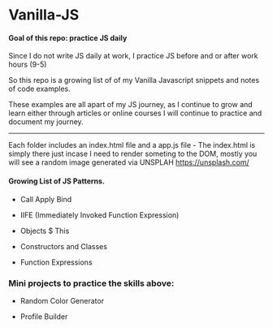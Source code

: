 # Vanilla-JS


#### Goal of this repo: practice JS daily

Since I do not write JS daily at work, I practice JS before and or after work hours (9-5)

So this repo is a growing list of of my Vanilla Javascript snippets and notes of code examples. 

These examples are all apart of my JS journey, as I continue to grow and learn either through 
articles or online courses I will continue to practice and document my journey.

---- 

Each folder includes an index.html file and a app.js file -
The index.html is simply there just incase I need to render someting to the DOM,
mostly you will see a random image generated via UNSPLAH https://unsplash.com/

#### Growing List of JS Patterns.


* Call Apply Bind 

* IIFE (Immediately Invoked Function Expression) 

* Objects $ This

* Constructors and Classes 

* Function Expressions


### Mini projects to practice the skills above: 

 * Random Color Generator 


 * Profile Builder 


